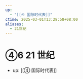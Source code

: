 ```yaml
---
up:
  - "[[④ 国际时代表]]"
ctime: 2025-03-01T13:28:58+08:00
aliases:
  - 21世纪
---
```


# ④6 21 世纪

- up: [[④ 国际时代表]]
